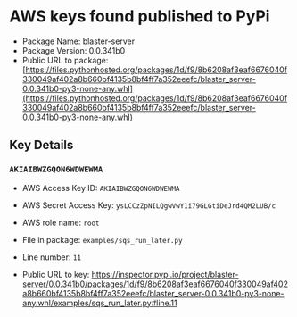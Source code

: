 # AWS keys found published to PyPi

* Package Name: blaster-server
* Package Version: 0.0.341b0
* Public URL to package: [https://files.pythonhosted.org/packages/1d/f9/8b6208af3eaf6676040f330049af402a8b660bf4135b8bf4ff7a352eeefc/blaster_server-0.0.341b0-py3-none-any.whl](https://files.pythonhosted.org/packages/1d/f9/8b6208af3eaf6676040f330049af402a8b660bf4135b8bf4ff7a352eeefc/blaster_server-0.0.341b0-py3-none-any.whl)

## Key Details

### `AKIAIBWZGQON6WDWEWMA`

* AWS Access Key ID: `AKIAIBWZGQON6WDWEWMA`
* AWS Secret Access Key: `ysLCCzZpNILQgwVwY1i79GLGtiDeJrd4QM2LUB/c` 
* AWS role name: `root`
* File in package: `examples/sqs_run_later.py`
* Line number: `11`

* Public URL to key: https://inspector.pypi.io/project/blaster-server/0.0.341b0/packages/1d/f9/8b6208af3eaf6676040f330049af402a8b660bf4135b8bf4ff7a352eeefc/blaster_server-0.0.341b0-py3-none-any.whl/examples/sqs_run_later.py#line.11


